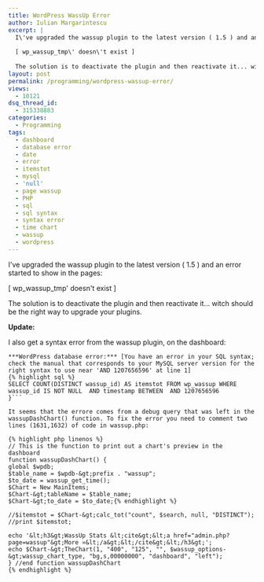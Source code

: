 ```yaml
---
title: WordPress WassUp Error
author: Iulian Margarintescu
excerpt: |
  I\'ve upgraded the wassup plugin to the latest version ( 1.5 ) and an error started to show in the pages:
  
  [ wp_wassup_tmp\' doesn\'t exist ]
  
  The solution is to deactivate the plugin and then reactivate it... witch should be the right way to upgrade your plugins.
layout: post
permalink: /programming/wordpress-wassup-error/
views:
  - 10121
dsq_thread_id:
  - 315338883
categories:
  - Programming
tags:
  - dashboard
  - database error
  - date
  - error
  - itemstot
  - mysql
  - 'null'
  - page wassup
  - PHP
  - sql
  - sql syntax
  - syntax error
  - time chart
  - wassup
  - wordpress
---
```

I've upgraded the wassup plugin to the latest version ( 1.5 ) and an error started to show in the pages:

[ wp_wassup_tmp' doesn't exist ]

The solution is to deactivate the plugin and then reactivate it... witch should be the right way to upgrade your plugins.

**Update:**

I also get a syntax error from the wassup plugin, on the dashboard:

```{
***WordPress database error:*** [You have an error in your SQL syntax; check the manual that corresponds to your MySQL server version for the right syntax to use near 'AND 1207656596' at line 1]
{% highlight sql %}
SELECT COUNT(DISTINCT wassup_id) AS itemstot FROM wp_wassup WHERE wassup_id IS NOT NULL  AND timestamp BETWEEN  AND 1207656596
}```

It seems that the errore comes from a debug query that was left in the wassupDashChart() function. To fix the error you need to comment two lines (1631,1632) of code in wassup.php:

{% highlight php linenos %}
// This is the function to print out a chart's preview in the dashboard
function wassupDashChart() {
global $wpdb;
$table_name = $wpdb-&gt;prefix . "wassup";
$to_date = wassup_get_time();
$Chart = New MainItems;
$Chart-&gt;tableName = $table_name;
$Chart-&gt;to_date = $to_date;{% endhighlight %}

//$itemstot = $Chart-&gt;calc_tot("count", $search, null, "DISTINCT");
//print $itemstot;

echo '&lt;h3&gt;WassUp Stats &lt;cite&gt;&lt;a href="admin.php?page=wassup"&gt;More »&lt;/a&gt;&lt;/cite&gt;&lt;/h3&gt;';
echo $Chart-&gt;TheChart(1, "400", "125", "", $wassup_options-&gt;wassup_chart_type, "bg,s,00000000", "dashboard", "left");
} //end function wassupDashChart
{% endhighlight %}
